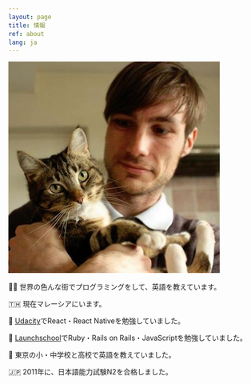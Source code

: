 ```yaml
---
layout: page
title: 情報
ref: about
lang: ja
---
```

<div>
  <img class='about-image' src="/images/rbn_and_selina_square.jpg">
</div>

👨‍💻 世界の色んな街でプログラミングをして、英語を教えています。

🇹🇭 現在マレーシアにいます。

📱 <a href="https://www.udacity.com/course/react-nanodegree--nd019">Udacity</a>でReact・React Nativeを勉強していました。

🚀 <a href="https://launchschool.com">Launchschool</a>でRuby・Rails on Rails・JavaScriptを勉強していました。

🗼 東京の小・中学校と高校で英語を教えていました。

🇯🇵 2011年に、日本語能力試験N2を合格しました。

